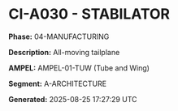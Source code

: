 # CI-A030 - STABILATOR

**Phase:** 04-MANUFACTURING

**Description:** All-moving tailplane

**AMPEL:** AMPEL-01-TUW (Tube and Wing)

**Segment:** A-ARCHITECTURE

**Generated:** 2025-08-25 17:27:29 UTC
